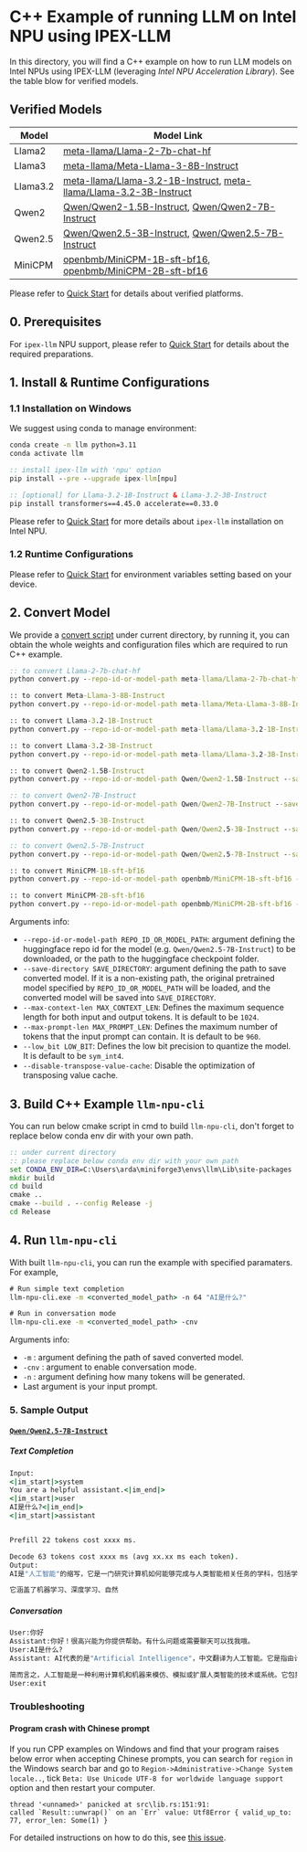 # C++ Example of running LLM on Intel NPU using IPEX-LLM
In this directory, you will find a C++ example on how to run LLM models on Intel NPUs using IPEX-LLM (leveraging *Intel NPU Acceleration Library*). See the table blow for verified models.

## Verified Models

| Model      | Model Link                                                    |
|------------|----------------------------------------------------------------|
| Llama2 | [meta-llama/Llama-2-7b-chat-hf](https://huggingface.co/meta-llama/Llama-2-7b-chat-hf) |
| Llama3 | [meta-llama/Meta-Llama-3-8B-Instruct](https://huggingface.co/meta-llama/Meta-Llama-3-8B-Instruct) |
| Llama3.2 | [meta-llama/Llama-3.2-1B-Instruct](https://huggingface.co/meta-llama/Llama-3.2-1B-Instruct), [meta-llama/Llama-3.2-3B-Instruct](https://huggingface.co/meta-llama/Llama-3.2-3B-Instruct) |
| Qwen2 | [Qwen/Qwen2-1.5B-Instruct](https://huggingface.co/Qwen/Qwen2-1.5B-Instruct), [Qwen/Qwen2-7B-Instruct](https://huggingface.co/Qwen/Qwen2-7B-Instruct) |
| Qwen2.5 | [Qwen/Qwen2.5-3B-Instruct](https://huggingface.co/Qwen/Qwen2.5-3B-Instruct), [Qwen/Qwen2.5-7B-Instruct](https://huggingface.co/Qwen/Qwen2.5-7B-Instruct) |
| MiniCPM | [openbmb/MiniCPM-1B-sft-bf16](https://huggingface.co/openbmb/MiniCPM-1B-sft-bf16), [openbmb/MiniCPM-2B-sft-bf16](https://huggingface.co/openbmb/MiniCPM-2B-sft-bf16) |

Please refer to [Quick Start](../../../../../../../docs/mddocs/Quickstart/npu_quickstart.md#c-api) for details about verified platforms.

## 0. Prerequisites
For `ipex-llm` NPU support, please refer to [Quick Start](../../../../../../../docs/mddocs/Quickstart/npu_quickstart.md#install-prerequisites) for details about the required preparations.

## 1. Install & Runtime Configurations
### 1.1 Installation on Windows
We suggest using conda to manage environment:
```cmd
conda create -n llm python=3.11
conda activate llm

:: install ipex-llm with 'npu' option
pip install --pre --upgrade ipex-llm[npu]

:: [optional] for Llama-3.2-1B-Instruct & Llama-3.2-3B-Instruct
pip install transformers==4.45.0 accelerate==0.33.0
```

Please refer to [Quick Start](../../../../../../../docs/mddocs/Quickstart/npu_quickstart.md#install-prerequisites) for more details about `ipex-llm` installation on Intel NPU.

### 1.2 Runtime Configurations
Please refer to [Quick Start](../../../../../../../docs/mddocs/Quickstart/npu_quickstart.md#runtime-configurations) for environment variables setting based on your device.

## 2. Convert Model
We provide a [convert script](convert.py) under current directory, by running it, you can obtain the whole weights and configuration files which are required to run C++ example.

```cmd
:: to convert Llama-2-7b-chat-hf
python convert.py --repo-id-or-model-path meta-llama/Llama-2-7b-chat-hf --save-directory <converted_model_path>

:: to convert Meta-Llama-3-8B-Instruct
python convert.py --repo-id-or-model-path meta-llama/Meta-Llama-3-8B-Instruct --save-directory <converted_model_path>

:: to convert Llama-3.2-1B-Instruct
python convert.py --repo-id-or-model-path meta-llama/Llama-3.2-1B-Instruct --save-directory <converted_model_path>

:: to convert Llama-3.2-3B-Instruct
python convert.py --repo-id-or-model-path meta-llama/Llama-3.2-3B-Instruct --save-directory <converted_model_path>

:: to convert Qwen2-1.5B-Instruct
python convert.py --repo-id-or-model-path Qwen/Qwen2-1.5B-Instruct --save-directory <converted_model_path> --low_bit "sym_int8"

:: to convert Qwen2-7B-Instruct
python convert.py --repo-id-or-model-path Qwen/Qwen2-7B-Instruct --save-directory <converted_model_path>

:: to convert Qwen2.5-3B-Instruct
python convert.py --repo-id-or-model-path Qwen/Qwen2.5-3B-Instruct --save-directory <converted_model_path> --low_bit "sym_int8"

:: to convert Qwen2.5-7B-Instruct
python convert.py --repo-id-or-model-path Qwen/Qwen2.5-7B-Instruct --save-directory <converted_model_path>

:: to convert MiniCPM-1B-sft-bf16
python convert.py --repo-id-or-model-path openbmb/MiniCPM-1B-sft-bf16 --save-directory <converted_model_path>

:: to convert MiniCPM-2B-sft-bf16
python convert.py --repo-id-or-model-path openbmb/MiniCPM-2B-sft-bf16 --save-directory <converted_model_path>
```

Arguments info:
- `--repo-id-or-model-path REPO_ID_OR_MODEL_PATH`: argument defining the huggingface repo id for the model (e.g. `Qwen/Qwen2.5-7B-Instruct`) to be downloaded, or the path to the huggingface checkpoint folder.
- `--save-directory SAVE_DIRECTORY`: argument defining the path to save converted model. If it is a non-existing path, the original pretrained model specified by `REPO_ID_OR_MODEL_PATH` will be loaded, and the converted model will be saved into `SAVE_DIRECTORY`.
- `--max-context-len MAX_CONTEXT_LEN`: Defines the maximum sequence length for both input and output tokens. It is default to be `1024`.
- `--max-prompt-len MAX_PROMPT_LEN`: Defines the maximum number of tokens that the input prompt can contain. It is default to be `960`.
- `--low_bit LOW_BIT`: Defines the low bit precision to quantize the model. It is default to be `sym_int4`.
- `--disable-transpose-value-cache`: Disable the optimization of transposing value cache.

## 3. Build C++ Example `llm-npu-cli`

You can run below cmake script in cmd to build `llm-npu-cli`, don't forget to replace below conda env dir with your own path.

```cmd
:: under current directory
:: please replace below conda env dir with your own path
set CONDA_ENV_DIR=C:\Users\arda\miniforge3\envs\llm\Lib\site-packages
mkdir build
cd build
cmake ..
cmake --build . --config Release -j
cd Release
```

## 4. Run `llm-npu-cli`

With built `llm-npu-cli`, you can run the example with specified paramaters. For example,

```cmd
# Run simple text completion
llm-npu-cli.exe -m <converted_model_path> -n 64 "AI是什么?"

# Run in conversation mode
llm-npu-cli.exe -m <converted_model_path> -cnv
```

Arguments info:
- `-m` : argument defining the path of saved converted model.
- `-cnv` : argument to enable conversation mode.
- `-n` : argument defining how many tokens will be generated.
- Last argument is your input prompt.

### 5. Sample Output
#### [`Qwen/Qwen2.5-7B-Instruct`](https://huggingface.co/Qwen/Qwen2.5-7B-Instruct)
##### Text Completion
```cmd
Input:
<|im_start|>system
You are a helpful assistant.<|im_end|>
<|im_start|>user
AI是什么?<|im_end|>
<|im_start|>assistant


Prefill 22 tokens cost xxxx ms.

Decode 63 tokens cost xxxx ms (avg xx.xx ms each token).
Output:
AI是"人工智能"的缩写，它是一门研究计算机如何能够完成与人类智能相关任务的学科，包括学习、推理、自我修正等能力。简而言之，人工智能就是让计算机模拟或执行人类智能行为的理论、技术和方法。

它涵盖了机器学习、深度学习、自然
```

##### Conversation
```cmd
User:你好
Assistant:你好！很高兴能为你提供帮助。有什么问题或需要聊天可以找我哦。
User:AI是什么?
Assistant: AI代表的是"Artificial Intelligence"，中文翻译为人工智能。它是指由计算机或信息技术实现的智能行为。广义的人工智能可以指任何表现出智能行为的计算机或软件系统。狭义的人工智能则指的是模拟、学习、推理、理解自然语言以及自我生成的人工智能系统。

简而言之，人工智能是一种利用计算机和机器来模仿、模拟或扩展人类智能的技术或系统。它包括机器学习、深度学习、自然语言处理等多个子领域。
User:exit
```

### Troubleshooting

#### Program crash with Chinese prompt
If you run CPP examples on Windows and find that your program raises below error when accepting Chinese prompts, you can search for `region` in the Windows search bar and go to `Region->Administrative->Change System locale..`, tick `Beta: Use Unicode UTF-8 for worldwide language support` option and then restart your computer.
```log
thread '<unnamed>' panicked at src\lib.rs:151:91:
called `Result::unwrap()` on an `Err` value: Utf8Error { valid_up_to: 77, error_len: Some(1) }
```

For detailed instructions on how to do this, see [this issue](https://github.com/intel-analytics/ipex-llm/issues/10989#issuecomment-2105598660).